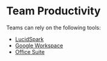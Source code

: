 # Team Productivity

Teams can rely on the following tools:

* [LucidSpark](https://lucidspark.com/)
* [Google Workspace](https://workspace.google.com/)
* [Office Suite](https://www.microsoft.com/en-us/microsoft-365/products-apps-services)
